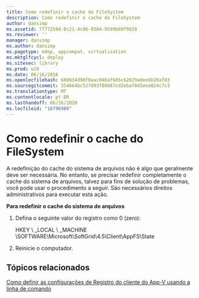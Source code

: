 ```yaml
---
title: Como redefinir o cache do FileSystem
description: Como redefinir o cache do FileSystem
author: dansimp
ms.assetid: 7777259d-8c21-4c06-9384-9599b69f9828
ms.reviewer: ''
manager: dansimp
ms.author: dansimp
ms.pagetype: mdop, appcompat, virtualization
ms.mktglfcycl: deploy
ms.sitesec: library
ms.prod: w10
ms.date: 06/16/2016
ms.openlocfilehash: 680634d98f8aac048af605c62029a0ee6b20af03
ms.sourcegitcommit: 354664bc527d93f80687cd2eba70d1eea024c7c3
ms.translationtype: MT
ms.contentlocale: pt-BR
ms.lasthandoff: 06/26/2020
ms.locfileid: "10796980"
---
```

# Como redefinir o cache do FileSystem


A redefinição do cache do sistema de arquivos não é algo que geralmente deve ser necessária. No entanto, se precisar redefinir completamente o cache do sistema de arquivos, talvez para fins de solução de problemas, você pode usar o procedimento a seguir. São necessários direitos administrativos para executar esta ação.

**Para redefinir o cache do sistema de arquivos**

1.  Defina o seguinte valor do registro como 0 (zero):

    HKEY \ _LOCAL \ _MACHINE \\SOFTWARE\\Microsoft\\SoftGrid\\4.5\\Client\\AppFS\\State

2.  Reinicie o computador.

## Tópicos relacionados


[Como definir as configurações de Registro do cliente do App-V usando a linha de comando](how-to-configure-the-app-v-client-registry-settings-by-using-the-command-line.md)

 

 





